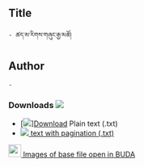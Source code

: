 ## Title
	- ཚད་མ་རིགས་གཞུང་རྒྱ་མཚོ།

## Author
	- 





### Downloads <img src="https://img.icons8.com/cotton/20/000000/download-from-cloud.png">
- [![](https://img.icons8.com/color/20/000000/txt.png)]<a href='https://github.com/ta4tsering/P008165/releases/download/v88/base.zip' class='button'>Download</a>  Plain text (.txt)
- [![](https://img.icons8.com/color/20/000000/txt.png) text with pagination (.txt)](https://github.com/ta4tsering/P008165/releases/download/v88/hfml.zip) 

[<img width="25" src="https://library.bdrc.io/icons/BUDA-small.svg"> Images of base file open in BUDA](https://library.bdrc.io/show/bdr:IE0OPP008165)
